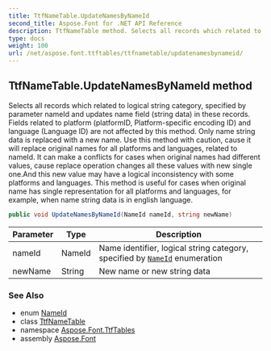 ```yaml
---
title: TtfNameTable.UpdateNamesByNameId
second_title: Aspose.Font for .NET API Reference
description: TtfNameTable method. Selects all records which related to logical string category specified by parameter nameId and updates name field string data in these records. Fields related to platform platformID Platformspecific encoding ID and language Language ID are not affected by this method. Only name string data is replaced with a new name. Use this method with caution cause it will replace original names for all platforms and languages related to nameId. It can make a conflicts for cases when original names had different values cause replace operation changes all these values with new single one.And this new value may have a logical inconsistency with some platforms and languages. This method is useful for cases when original name has single representation for all platforms and languages for example when name string data is in english language
type: docs
weight: 100
url: /net/aspose.font.ttftables/ttfnametable/updatenamesbynameid/
---
```

## TtfNameTable.UpdateNamesByNameId method

Selects all records which related to logical string category, specified by parameter nameId and updates name field (string data) in these records. Fields related to platform (platformID, Platform-specific encoding ID) and language (Language ID) are not affected by this method. Only name string data is replaced with a new name. Use this method with caution, cause it will replace original names for all platforms and languages, related to nameId. It can make a conflicts for cases when original names had different values, cause replace operation changes all these values with new single one.And this new value may have a logical inconsistency with some platforms and languages. This method is useful for cases when original name has single representation for all platforms and languages, for example, when name string data is in english language.

```csharp
public void UpdateNamesByNameId(NameId nameId, string newName)
```

| Parameter | Type | Description |
| --- | --- | --- |
| nameId | NameId | Name identifier, logical string category, specified by [`NameId`](../../ttfnametable.nameid/) enumeration |
| newName | String | New name or new string data |

### See Also

* enum [NameId](../../ttfnametable.nameid/)
* class [TtfNameTable](../)
* namespace [Aspose.Font.TtfTables](../../../aspose.font.ttftables/)
* assembly [Aspose.Font](../../../)


